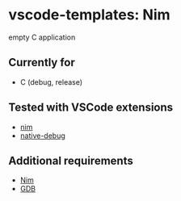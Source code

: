 # vscode-templates: Nim

empty C application

## Currently for
* C (debug, release)

## Tested with VSCode extensions
* [nim](https://marketplace.visualstudio.com/items?itemName=kosz78.nim)
* [native-debug](https://marketplace.visualstudio.com/items?itemName=webfreak.debug)

## Additional requirements
* [Nim](https://nim-lang.org/)
* [GDB](https://www.gnu.org/software/gdb/)
